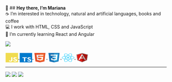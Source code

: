 👋 ## **Hey there, I’m Mariana**<br />
☕ I’m interested in technology, natural and artificial languages, books and coffee<br />
💻 I work with HTML, CSS and JavaScript<br />
🌱 I’m currently learning React and Angular<br />

 <div>
  <a href="https://github.com/marianapalhano">
  <img height="160em" src="https://github-readme-stats.vercel.app/api/top-langs/?username=marianapalhano&layout=compact&langs_count=7&theme=dracula"/>
</div>
<div style="display: inline_block"><br>
  <img align="center" alt="JavaScript" height="30" width="40" src="https://raw.githubusercontent.com/devicons/devicon/master/icons/javascript/javascript-plain.svg">
 <img align="center" alt="TypeScript" height="30" width="40" src="https://raw.githubusercontent.com/devicons/devicon/master/icons/typescript/typescript-plain.svg"> 
  <img align="center" alt="HTML" height="30" width="40" src="https://raw.githubusercontent.com/devicons/devicon/master/icons/html5/html5-original.svg">
  <img align="center" alt="CSS" height="30" width="40" src="https://raw.githubusercontent.com/devicons/devicon/master/icons/css3/css3-original.svg">
  <img align="center" alt="React" height="30" width="40" src="https://raw.githubusercontent.com/devicons/devicon/master/icons/react/react-original.svg">
 <img align="center" alt="Angular" height="30" width="40" src="https://raw.githubusercontent.com/devicons/devicon/master/icons/angularjs/angularjs-original.svg">
</div>  
 
________
 
<div> 
  <a href="https://instagram.com/marianapalhano" target="_blank"><img src="https://img.shields.io/badge/-Instagram-%23E4405F?style=for-the-badge&logo=instagram&logoColor=white" target="_blank"></a>
  <a href = "mailto:marianaufc@gmail.com"><img src="https://img.shields.io/badge/-Gmail-%23333?style=for-the-badge&logo=gmail&logoColor=white" target="_blank"></a>
  <a href="https://www.linkedin.com/in/maripalhano" target="_blank"><img src="https://img.shields.io/badge/-LinkedIn-%230077B5?style=for-the-badge&logo=linkedin&logoColor=white" target="_blank"></a> 
</div>
